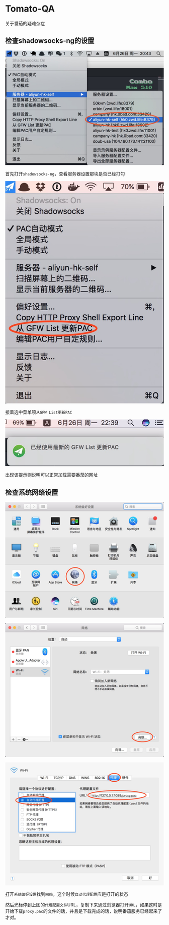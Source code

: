 # Tomato-QA
关于番茄的疑难杂症

## 检查shadowsocks-ng的设置

<p align="center">
  <img src="screenhots/01.jpg">
</p>

首先打开`shadowsocks-ng`，查看服务器设置那块是否已经打勾

<p align="center">
  <img src="screenhots/02.jpg">
</p>

接着选中菜单项`从GFW List更新PAC`

<p align="center">
<img src="screenhots/03.jpg">
</p>

出现该提示则说明可以正常加载需要番茄的网址

## 检查系统网络设置

<p align="center">
<img src="screenhots/04.jpg">
</p>

<p align="center">
<img src="screenhots/05.jpg">
</p>

<p align="center">
<img src="screenhots/06.jpg">
</p>

打开`系统偏好设置`找到`网络`，这个时候`自动代理配置`应是打开的状态

然后光标停到上图的`代理配置文件`URL，复制下来通过浏览器打开`URL`，如果这时是开始下载`proxy.pac`的文件的话，并且是下载完成的话，说明番茄服务已经起来了才对。
